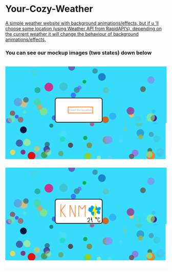# Your-Cozy-Weather

<p><u> A simple weather website with background animations/effects, but if u ’ll choose some location (using Weather API from RapidAPI’s), depending on the current weather it will change the behaviour of background animations/effects. </u></p>
<h3> You can see our mockup images (two states) down below</h1>
<br/>
<img src="first img.png"/>
<img src="second img.png"/>
